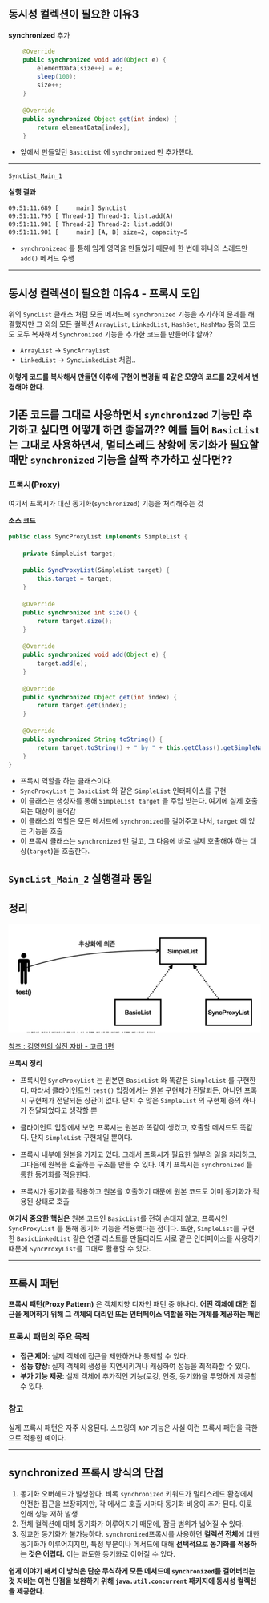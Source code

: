 ## 동시성 컬렉션이 필요한 이유3 

**synchronized** 추가
```java
    @Override
    public synchronized void add(Object e) {
        elementData[size++] = e;
        sleep(100);
        size++;
    }

    @Override
    public synchronized Object get(int index) {
        return elementData[index];
    }
```
- 앞에서 만들었던 `BasicList` 에 `synchronized` 만 추가했다.

---

`SyncList_Main_1` 

**실행 결과**
```
09:51:11.689 [     main] SyncList
09:51:11.795 [ Thread-1] Thread-1: list.add(A)
09:51:11.901 [ Thread-2] Thread-2: list.add(B)
09:51:11.901 [     main] [A, B] size=2, capacity=5
```
- `synchronizead` 를 통해 임계 영역을 만들었기 때문에 한 번에 하나의 스레드만 `add()` 메서드 수행

---

## 동시성 컬렉션이 필요한 이유4 - 프록시 도입

위의 `SyncList` 클래스 처럼 모든 메서드에 `synchronized` 기능을 추가하여 문제를 해결했지만
그 외의 모든 컬렉션 `ArrayList`, `LinkedList`, `HashSet`, `HashMap` 등의 코드도
모두 복사해서 `Synchronized` 기능을 추가한 코드를 만들어야 할까?
- `ArrayList` -> `SyncArrayList`
- `LinkedList` -> `SyncLinkedList` 처럼..

**이렇게 코드를 복사해서 만들면 이후에 구현이 변경될 때 같은 모양의 코드를 2곳에서 변경해야 한다.**

기존 코드를 그대로 사용하면서 `synchronized` 기능만 추가하고 싶다면 어떻게 하면 좋을까??
예를 들어 `BasicList` 는 그대로 사용하면서, 멀티스레드 상황에 동기화가 필요할 때만
`synchronized` 기능을 살짝 추가하고 싶다면??
---

### 프록시(Proxy)
여기서 프록시가 대신 동기화(`synchronized`) 기능을 처리해주는 것

**소스 코드**
```java
public class SyncProxyList implements SimpleList {

    private SimpleList target;

    public SyncProxyList(SimpleList target) {
        this.target = target;
    }

    @Override
    public synchronized int size() {
        return target.size();
    }

    @Override
    public synchronized void add(Object e) {
        target.add(e);
    }

    @Override
    public synchronized Object get(int index) {
        return target.get(index);
    }

    @Override
    public synchronized String toString() {
        return target.toString() + " by " + this.getClass().getSimpleName();
    }
}
```
- 프록시 역할을 하는 클래스이다.
- `SyncProxyList` 는 `BasicList` 와 같은 `SimpleList` 인터페이스를 구현
- 이 클래스는 생성자를 통해 `SimpleList target` 을 주입 받는다. 여기에 실제 호출되는 대상이 들어감
- 이 클래스의 역할은 모든 메서드에 `synchronized`를 걸어주고 나서, `target` 에 있는 기능을 호출
- 이 프록시 클래스는 `synchronized` 만 걸고, 그 다음에 바로 실제 호출해야 하는 대상(`target`)을 호출한다.

`SyncList_Main_2` 실행결과 동일
---

## 정리
![img.png](img.png)

[참조 : 김영한의 실전 자바 - 고급 1편](https://www.inflearn.com/course/%EA%B9%80%EC%98%81%ED%95%9C%EC%9D%98-%EC%8B%A4%EC%A0%84-%EC%9E%90%EB%B0%94-%EA%B3%A0%EA%B8%89-1/dashboard)


**프록시 정리**
- 프록시인 `SyncProxyList` 는 원본인 `BasicList` 와 똑같은 `SimpleList` 를 구현한다.
  따라서 클라이언트인 `test()` 입장에서는 원본 구현체가 전달되든, 아니면 프록시 구현체가 전달되든 상관이 없다.
  단지 수 많은 `SimpleList` 의 구현체 중의 하나가 전달되었다고 생각할 뿐

- 클라이언트 입장에서 보면 프록시는 원본과 똑같이 생겼고, 호출할 메서드도 똑같다. 단지 `SimpleList` 구현체일 뿐이다.
- 프록시 내부에 원본을 가지고 있다. 그래서 프록시가 필요한 일부의 일을 처리하고, 그다음에 원복을 호출하는 구조를 만들 수 있다.
  여기 프록시는 `synchronized` 를 통한 동기화를 적용한다.
- 프록시가 동기화를 적용하고 원본을 호출하기 때문에 원본 코드도 이미 동기화가 적용된 상태로 호출


**여기서 중요한 핵심은** 원본 코드인 `BasicList`를 전혀 손대지 않고, 프록시인 `SyncProxyList` 를 통해
동기화 기능을 적용했다는 점이다.
또한, `SimpleList`를 구현한 `BasicLinkedList` 같은 연결 리스트를 만들더라도 서로 같은 인터페이스를 사용하기 때문에
`SyncProxyList`를 그대로 활용할 수 있다.

---
## 프록시 패턴
**프록시 패턴(Proxy Pattern)** 은  객체지향 디자인 패턴 중 하나다.
**어떤 객체에 대한 접근을 제어하기 위해 그 객체의 대리인 또는 인터페이스 역할을 하는 개체를 제공하는 패턴**

### 프록시 패턴의 주요 목적
- **접근 제어**: 실제 객체에 접근을 제한하거나 통제할 수 있다.
- **성능 향상**: 실제 객체의 생성을 지연시키거나 캐싱하여 성능을 최적화할 수 있다.
- **부가 기능 제공**: 실제 객체에 추가적인 기능(로깅, 인증, 동기화)을 투명하게 제공할 수 있다.

### 참고
실제 프록시 패턴은 자주 사용된다. 스프링의 `AOP` 기능은 사실 이런 프록시 패턴을 극한으로 적용한 예이다.

---

## synchronized 프록시 방식의 단점
1. 동기화 오버헤드가 발생한다. 비록 `synchronized` 키워드가 멀티스레드 환경에서 안전한 접근을 보장하지만,
   각 메서드 호출 시마다 동기화 비용이 추가 된다. 이로 인해 성능 저하 발생
2. 전체 컬렉션에 대해 동기화가 이루어지기 때문에, 잠금 범위가 넓어질 수 있다.
3. 정교한 동기화가 불가능하다. `synchronized`프록시를 사용하면 **컬렉션 전체**에 대한 동기화가 이루어지지만,
   특정 부분이나 메서드에 대해 **선택적으로 동기화를 적용하는 것은 어렵다.** 이는 과도한 동기화로 이어질 수 있다.

**쉽게 이야기 해서 이 방식은 단순 무식하게 모든 메서드에 `synchronized`를 걸어버리는 것**
**자바는 이런 단점을 보완하기 위해 `java.util.concurrent` 패키지에 동시성 컬렉션을 제공한다.**
